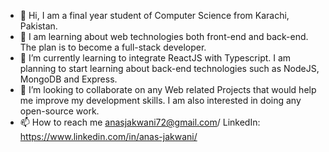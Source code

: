 - 👋 Hi, I am a final year student of Computer Science from Karachi, Pakistan.
- 👀 I am learning about web technologies both front-end and back-end. The plan is to become a full-stack developer.
- 🌱 I’m currently learning to integrate ReactJS with Typescript. I am planning to start learning about back-end technologies such as NodeJS, MongoDB and Express.
- 💞️ I’m looking to collaborate on any Web related Projects that would help me improve my development skills. I am also interested in doing any open-source work.
- 📫 How to reach me anasjakwani72@gmail.com/ LinkedIn: https://www.linkedin.com/in/anas-jakwani/ 
